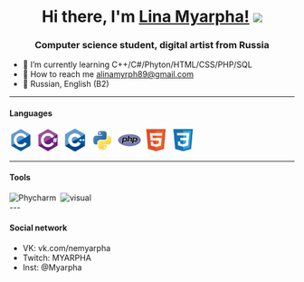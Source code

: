 <h1 align="center">Hi there, I'm <a href="https://daniilshat.ru/" target="_blank">Lina Myarpha!</a> 
<img src="https://github.com/blackcater/blackcater/raw/main/images/Hi.gif" height="32"/></h1>
<h3 align="center">Computer science student, digital artist from Russia</h3>

- 🤍 I’m currently learning C++/C#/Phyton/HTML/CSS/PHP/SQL
- 🤍 How to reach me alinamyrph89@gmail.com
- 🤍 Russian, English (B2)

---

<h4>Languages</h4>
<div>
  <img src="https://github.com/devicons/devicon/blob/master/icons/c/c-original.svg" title="C" alt="C" width="40" height="40"/>&nbsp;
  <img src="https://github.com/devicons/devicon/blob/master/icons/csharp/csharp-original.svg"title="C#" alt="C#" width="40" height="40"/>&nbsp;
  <img src="https://github.com/devicons/devicon/blob/master/icons/cplusplus/cplusplus-original.svg"title="C++" alt="C++" width="40" height="40"/>&nbsp;
  <img src="https://github.com/devicons/devicon/blob/master/icons/python/python-original.svg"title="Phyton" alt="Phyton" width="40" height="40"/>&nbsp;
  <img src="https://github.com/devicons/devicon/blob/master/icons/php/php-original.svg"title="PHP" alt="PHP" width="40" height="40"/>&nbsp;
  <img src="https://github.com/devicons/devicon/blob/master/icons/html5/html5-original.svg"title="HTML5" alt="HTML5" width="40" height="40"/>&nbsp;
  <img src="https://github.com/devicons/devicon/blob/master/icons/css3/css3-original.svg"title="CSS3" alt="CSS3" width="40" height="40"/>&nbsp;
</div>

---
                                 
<h4>Tools</h4>
<div>
 <img src="https://icon.icepanel.io/Technology/svg/PyCharm.svg"title="Phycharm" alt="Phycharm" width="40" height="40"/>&nbsp;
 <img src="https://icon.icepanel.io/Technology/svg/Visual-Studio.svg"title="visual" alt="visual" width="40" height="40"/>&nbsp;
</div>
---
<h4>Social network</h4>

- VK: vk.com/nemyarpha
- Twitch: MYARPHA
- Inst: @Myarpha 

